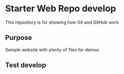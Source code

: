 # Starter Web Repo develop

This repository is for showing how Git and GitHub work

## Purpose

Sample website with plenty of files for demos

## Test develop